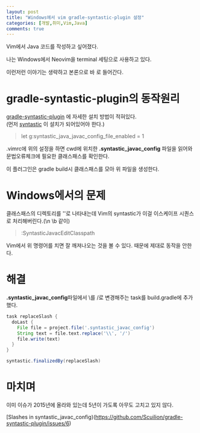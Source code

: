 ```yaml
---
layout: post
title: "Windows에서 vim gradle-syntastic-plugin 설정"
categories: [개발,취미,Vim,Java]
comments: true
---
```

Vim에서 Java 코드를 작성하고 싶어졌다.

나는 Windows에서 Neovim을 terminal 세팅으로 사용하고 있다. 

이런저런 이야기는 생략하고 본론으로 바 로 들어간다.  

# gradle-syntastic-plugin의 동작원리
[gradle-syntastic-plugin](https://github.com/Scuilion/gradle-syntastic-plugin) 에 자세한 설치 방법이 적혀있다.  
(먼저 [syntastic](https://github.com/vim-syntastic/syntastic) 이 설치가 되어있어야 한다.)

> let g:syntastic_java_javac_config_file_enabled = 1

.vimrc에 위의 설정을 하면 cwd에 위치한 **.syntastic_javac_config** 파일을 읽어와 문법오류체크에 필요한 클래스패스를 확인한다.  

이 플러그인은 gradle build시 클래스패스를 모아 위 파일을 생성한다.  

# Windows에서의 문제
클래스패스의 디렉토리를 '\'로 나타내는데 Vim의 syntastic가 이걸 이스케이프 시퀀스로 처리해버린다.(\n \b 같이) 

> :SyntasticJavacEditClasspath

Vim에서 위 명령어를 치면 잘 깨져나오는 것을 볼 수 있다. 
때문에 제대로 동작을 안한다.  

# 해결
**.syntastic_javac_config**파일에서 \를 /로 변경해주는 task를 build.gradle에 추가했다.  

```groovy
task replaceSlash {
  doLast {
    File file = project.file('.syntastic_javac_config')
    String text = file.text.replace('\\', '/')
    file.write(text)
  }
}

syntastic.finalizedBy(replaceSlash)
```

# 마치며
이미 이슈가 2015년에 올라와 있는데 5년이 가도록 아무도 고치고 있지 않다. 

[Slashes in syntastic_javac_config)(https://github.com/Scuilion/gradle-syntastic-plugin/issues/6)

